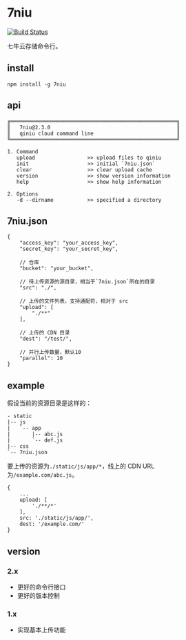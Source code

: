 # 7niu

[![Build Status][travis-img]][travis-url] 

七牛云存储命令行。


## install
```
npm install -g 7niu
```


## api
```
╔══════════════════════════════════════════════════════╗
║   7niu@2.3.0                                         ║
║   qiniu cloud command line                           ║
╚══════════════════════════════════════════════════════╝

1. Command
   upload                 >> upload files to qiniu
   init                   >> initial `7niu.json`
   clear                  >> clear upload cache
   version                >> show version information
   help                   >> show help information

2. Options
   -d --dirname           >> specified a directory
```


## 7niu.json
```
{
    "access_key": "your_access_key",
    "secret_key": "your_secret_key",

    // 仓库
    "bucket": "your_bucket",

    // 待上传资源的源目录，相当于`7niu.json`所在的目录
    "src": "./",

    // 上传的文件列表，支持通配符，相对于 src
    "upload": [
        "./**"
    ],

    // 上传的 CDN 目录
    "dest": "/test/",

    // 并行上传数量，默认10
    "parallel": 10
}
```

## example
假设当前的资源目录是这样的：
```
- static
|-- js
|   `-- app
|       |-- abc.js
|       `-- def.js
|-- css
`-- 7niu.json
```
要上传的资源为`./static/js/app/*`，线上的 CDN URL 为`/example.com/abc.js`。
```
{
    ...
    upload: [
        './**/*'
    ],
    src: './static/js/app/',
    dest: '/example.com/'
}
```

## version
### 2.x
- 更好的命令行接口
- 更好的版本控制

### 1.x
- 实现基本上传功能



[travis-img]: https://travis-ci.org/cloudcome/nodejs-7niu.svg?branch=master
[travis-url]: https://travis-ci.org/cloudcome/nodejs-7niu